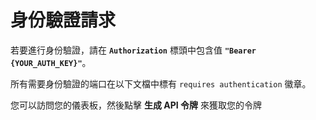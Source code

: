 # 身份驗證請求

若要進行身份驗證，請在 **`Authorization`** 標頭中包含值 **`"Bearer {YOUR_AUTH_KEY}"`**。

所有需要身份驗證的端口在以下文檔中標有 `requires authentication` 徽章。

您可以訪問您的儀表板，然後點擊 <b>生成 API 令牌</b> 來獲取您的令牌
